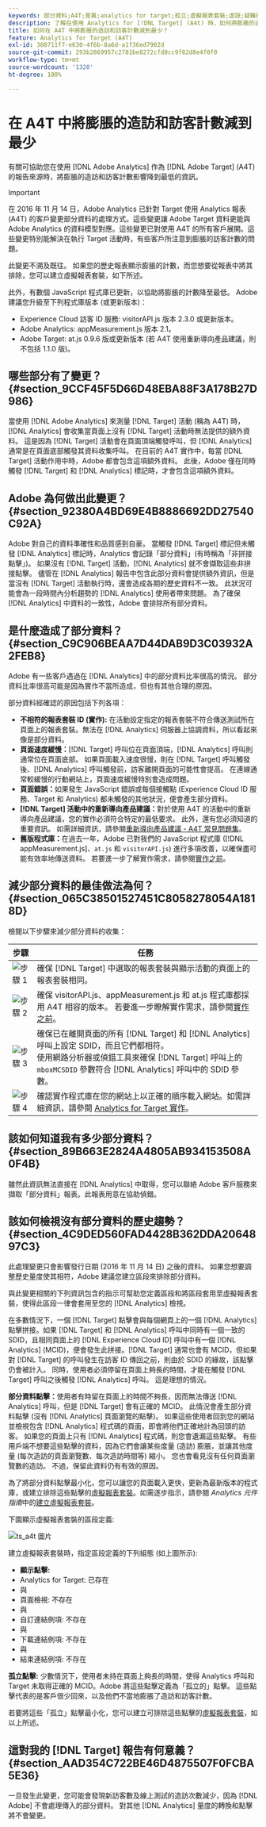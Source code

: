 ```yaml
---
keywords: 部分資料;A4T;差異;analytics for target;孤立;虛擬報表套裝;虛設;疑難排解;未拼接;膨脹;未指定
description: 了解在使用 Analytics for [!DNL Target] (A4t) 時，如何將膨脹的造訪和訪客計數影響降到最低。 了解什麼是「部分資料」以及如何使其減少。
title: 如何在 A4T 中將膨脹的造訪和訪客計數減到最少？
feature: Analytics for Target (A4T)
exl-id: 308711f7-e630-4f6b-8a6d-a1f36ed7902d
source-git-commit: 293b2869957c2781be8272cfd0cc9f82d8e4f0f0
workflow-type: tm+mt
source-wordcount: '1320'
ht-degree: 100%

---
```


# 在 A4T 中將膨脹的造訪和訪客計數減到最少

有關可協助您在使用 [!DNL Adobe Analytics] 作為 [!DNL Adobe Target] (A4T) 的報告來源時，將膨脹的造訪和訪客計數影響降到最低的資訊。

>[!IMPORTANT]
>在 2016 年 11 月 14 日，Adobe Analytics 已針對 Target 使用 Analytics 報表 (A4T) 的客戶變更部分資料的處理方式。這些變更讓 Adobe Target 資料更能與 Adobe Analytics 的資料模型對應。這些變更已對使用 A4T 的所有客戶展開。這些變更特別能解決在執行 Target 活動時，有些客戶所注意到膨脹的訪客計數的問題。
>
>此變更不溯及既往。 如果您的歷史報表顯示膨脹的計數，而您想要從報表中將其排除，您可以建立虛擬報表套裝，如下所述。
>
>此外，有數個 JavaScript 程式庫已更新，以協助將膨脹的計數降至最低。 Adobe 建議您升級至下列程式庫版本 (或更新版本)：
>
>* Experience Cloud 訪客 ID 服務: visitorAPI.js 版本 2.3.0 或更新版本。
>* Adobe Analytics: appMeasurement.js 版本 2.1。
>* Adobe Target: at.js 0.9.6 版或更新版本 (若 A4T 使用重新導向產品建議，則不包括 1.1.0 版)。

## 哪些部分有了變更？ {#section_9CCF45F5D66D48EBA88F3A178B27D986}

當使用 [!DNL Adobe Analytics] 來測量 [!DNL Target] 活動 (稱為 A4T) 時，[!DNL Analytics] 會收集當頁面上沒有 [!DNL Target] 活動時無法提供的額外資料。 這是因為 [!DNL Target] 活動會在頁面頂端觸發呼叫，但 [!DNL Analytics] 通常是在頁面底部觸發其資料收集呼叫。 在目前的 A4T 實作中，每當 [!DNL Target] 活動作用中時，Adobe 都會包含這項額外資料。 此後，Adobe 僅在同時觸發 [!DNL Target] 和 [!DNL Analytics] 標記時，才會包含這項額外資料。

## Adobe 為何做出此變更？ {#section_92380A4BD69E4B8886692DD27540C92A}

Adobe 對自己的資料準確性和品質感到自豪。 當觸發 [!DNL Target] 標記但未觸發 [!DNL Analytics] 標記時，Analytics 會記錄「部分資料」(有時稱為「非拼接點擊」)。 如果沒有 [!DNL Target] 活動，[!DNL Analytics] 就不會擷取這些非拼接點擊。 儘管在 [!DNL Analytics] 報告中包含此部分資料會提供額外資訊，但是當沒有 [!DNL Target] 活動執行時，還會造成各期的歷史資料不一致。 此狀況可能會為一段時間內分析趨勢的 [!DNL Analytics] 使用者帶來問題。 為了確保 [!DNL Analytics] 中資料的一致性，Adobe 會排除所有部分資料。

## 是什麼造成了部分資料？ {#section_C9C906BEAA7D44DAB9D3C03932A2FEB8}

Adobe 有一些客戶遇過在 [!DNL Analytics] 中的部分資料比率很高的情況。 部分資料比率很高可能是因為實作不當所造成，但也有其他合理的原因。

部分資料經確認的原因包括下列各項：

* **不相符的報表套裝 ID (實作):** 在活動設定指定的報表套裝不符合傳送測試所在頁面上的報表套裝。無法在 [!DNL Analytics] 伺服器上協調資料，所以看起來像是部分資料。
* **頁面速度緩慢：**[!DNL Target] 呼叫位在頁面頂端，[!DNL Analytics] 呼叫則通常位在頁面底部。 如果頁面載入速度很慢，則在 [!DNL Target] 呼叫觸發後、[!DNL Analytics] 呼叫觸發前，訪客離開頁面的可能性會提高。 在連線通常較緩慢的行動網站上，頁面速度緩慢特別會造成問題。
* **頁面錯誤：**&#x200B;如果發生 JavaScript 錯誤或每個接觸點 (Experience Cloud ID 服務、Target 和 Analytics) 都未觸發的其他狀況，便會產生部分資料。
* **[!DNL Target] 活動中的重新導向產品建議：**&#x200B;對於使用 A4T 的活動中的重新導向產品建議，您的實作必須符合特定的最低要求。 此外，還有您必須知道的重要資訊。 如需詳細資訊，請參閱[重新導向產品建議 - A4T 常見問題集](/help/main/c-integrating-target-with-mac/a4t/r-a4t-faq/a4t-faq-redirect-offers.md#section_FA9384C2AA9D41EDBCE263FFFD1D9B58)。
* **舊版程式庫：**&#x200B;在過去一年，Adobe 已對我們的 JavaScript 程式庫 ([!DNL appMeasurement.js]、`at.js` 和 `visitorAPI.js`) 進行多項改善，以確保盡可能有效率地傳送資料。 若要進一步了解實作需求，請參閱[實作之前](/help/main/c-integrating-target-with-mac/a4t/before-implement.md#concept_046BC89C03044417A30B63CE34C22543)。

## 減少部分資料的最佳做法為何？ {#section_065C38501527451C8058278054A1818D}

檢閱以下步驟來減少部分資料的收集：

| 步驟 | 任務 |
| --- | --- |
| ![步驟 1](assets/step1_icon.png) | 確保 [!DNL Target] 中選取的報表套裝與顯示活動的頁面上的報表套裝相同。 |
| ![步驟 2](assets/step2_icon.png) | 確保 visitorAPI.js、appMeasurement.js 和 at.js 程式庫都採用 A4T 相容的版本。 若要進一步瞭解實作需求，請參閱[實作之前](/help/main/c-integrating-target-with-mac/a4t/before-implement.md)。 |
| ![步驟 3](assets/step3_icon.png) | 確保已在離開頁面的所有 [!DNL Target] 和 [!DNL Analytics] 呼叫上設定 SDID，而且它們都相符。<br/>使用網路分析器或偵錯工具來確保 [!DNL Target] 呼叫上的 `mboxMCSDID` 參數符合 [!DNL Analytics] 呼叫中的 SDID 參數。 |
| ![步驟 4](assets/step4_icon.png) | 確認實作程式庫在您的網站上以正確的順序載入網站。如需詳細資訊，請參閱 [Analytics for Target 實作](/help/main/c-integrating-target-with-mac/a4t/a4timplementation.md)。 |

## 該如何知道我有多少部分資料？ {#section_89B663E2824A4805AB934153508A0F4B}

雖然此資訊無法直接在 [!DNL Analytics] 中取得，您可以聯絡 Adobe 客戶服務來擷取「部分資料」報表。此報表用意在協助偵錯。

## 該如何檢視沒有部分資料的歷史趨勢？ {#section_4C9DED560FAD4428B362DDA2064897C3}

此處理變更只會影響發行日期 (2016 年 11 月 14 日) 之後的資料。 如果您想要調整歷史量度使其相符，Adobe 建議您建立區段來排除部分資料。

與此變更相關的下列資訊包含的指示可幫助您定義區段和將區段套用至虛擬報表套裝，使得此區段一律會套用至您的 [!DNL Analytics] 檢視。

在多數情況下，一個 [!DNL Target] 點擊會與每個網頁上的一個 [!DNL Analytics] 點擊拼接。如果 [!DNL Target] 和 [!DNL Analytics] 呼叫中同時有一個一致的 SDID，且相同頁面上的 [!DNL Experience Cloud ID] 呼叫中有一個 [!DNL Analytics] (MCID)，便會發生此拼接。[!DNL Target] 通常也會有 MCID，但如果對 [!DNL Target] 的呼叫發生在訪客 ID 傳回之前，則由於 SDID 的緣故，該點擊仍會被計入。 同時，使用者必須停留在頁面上夠長的時間，才能在觸發 [!DNL Target] 呼叫之後觸發 [!DNL Analytics] 呼叫。 這是理想的情況。

**部分資料點擊：**&#x200B;使用者有時留在頁面上的時間不夠長，因而無法傳送 [!DNL Analytics] 呼叫，但是 [!DNL Target] 會有正確的 MCID。 此情況會產生部分資料點擊 (沒有 [!DNL Analytics] 頁面瀏覽的點擊)。 如果這些使用者回到您的網站並檢視包含 [!DNL Analytics] 程式碼的頁面，即會將他們正確地計為回頭的訪客。 如果您的頁面上只有 [!DNL Analytics] 程式碼，則您會遺漏這些點擊。 有些用戶端不想要這些點擊的資料，因為它們會讓某些度量 (造訪) 膨脹，並讓其他度量 (每次造訪的頁面瀏覽數、每次造訪時間等) 縮小。 您也會看見沒有任何頁面瀏覽數的造訪。 不過，保留此資料仍有有效的原因。

為了將部分資料點擊最小化，您可以讓您的頁面載入更快，更新為最新版本的程式庫，或建立排除這些點擊的[虛擬報表套裝](https://experienceleague.adobe.com/docs/analytics/components/virtual-report-suites/vrs-workflow/vrs-create.html)。如需逐步指示，請參閱 *Analytics 元件指南*&#x200B;中的[建立虛擬報表套裝](https://experienceleague.adobe.com/docs/analytics/components/virtual-report-suites/vrs-workflow/vrs-create.html)。

下圖顯示虛擬報表套裝的區段定義:

![ts_a4t 圖片](assets/ts_a4t.png)

建立虛擬報表套裝時，指定區段定義的下列組態 (如上圖所示):

* **顯示點擊:**
* Analytics for Target: 已存在
* 與
* 頁面檢視: 不存在
* 與
* 自訂連結例項: 不存在
* 與
* 下載連結例項: 不存在
* 與
* 結束連結例項: 不存在

**孤立點擊:** 少數情況下，使用者未持在頁面上夠長的時間，使得 Analytics 呼叫和 Target 未取得正確的 MCID。Adobe 將這些點擊定義為「孤立的」點擊。 這些點擊代表的是客戶很少回來，以及他們不當地膨脹了造訪和訪客計數。

若要將這些「孤立」點擊最小化，您可以建立可排除這些點擊的[虛擬報表套裝](https://experienceleague.adobe.com/docs/analytics/components/virtual-report-suites/vrs-workflow/vrs-create.html)，如以上所述。

## 這對我的 [!DNL Target] 報告有何意義？ {#section_AAD354C722BE46D4875507F0FCBA5E36}

一旦發生此變更，您可能會發現新訪客數及線上測試的造訪次數減少，因為 [!DNL Adobe] 不會處理傳入的部分資料。 對其他 [!DNL Analytics] 量度的轉換和點擊將不會變更。
